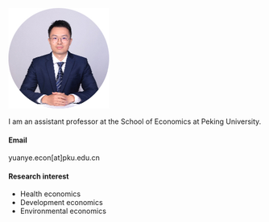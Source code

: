 ![Researcher Portrait](photo-github-tiny.jpg "YUAN Ye")

I am an assistant professor at the School of Economics at Peking University. 

#### Email 
yuanye.econ[at]pku.edu.cn

#### Research interest
- Health economics
- Development economics
- Environmental economics

